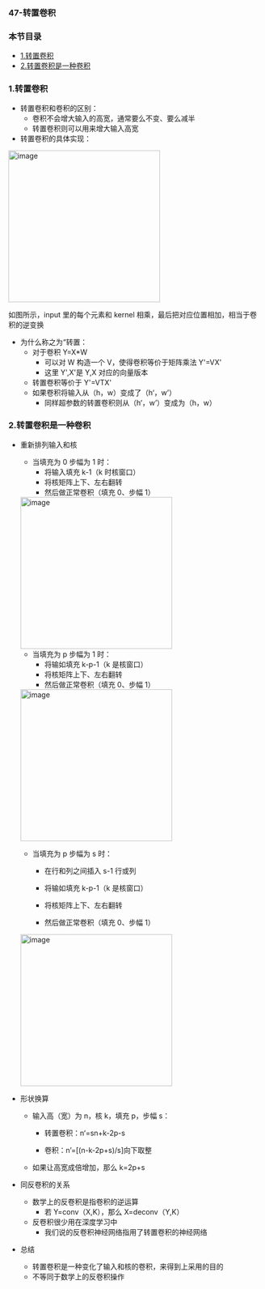 ### 47-转置卷积

### 本节目录

- [1.转置卷积](#1转置卷积)
- [2.转置卷积是一种卷积](#2转置卷积是一种卷积)

### 1.转置卷积

- 转置卷积和卷积的区别：
  - 卷积不会增大输入的高宽，通常要么不变、要么减半
  - 转置卷积则可以用来增大输入高宽
- 转置卷积的具体实现：

<img src="https://assets.ng-tech.icu/book/DeepLearning-MuLi-Notes/imgs/47/47-01.png" alt="image" width="300" />

如图所示，input 里的每个元素和 kernel 相乘，最后把对应位置相加，相当于卷积的逆变换

- 为什么称之为“转置：
  - 对于卷积 Y=X\*W
    - 可以对 W 构造一个 V，使得卷积等价于矩阵乘法 Y'=VX'
    - 这里 Y',X'是 Y,X 对应的向量版本
  - 转置卷积等价于 Y'=VTX'
  - 如果卷积将输入从（h，w）变成了（h‘，w’）
    - 同样超参数的转置卷积则从（h‘，w’）变成为（h，w）

### 2.转置卷积是一种卷积

- 重新排列输入和核

  - 当填充为 0 步幅为 1 时：
    - 将输入填充 k-1（k 时核窗口）
    - 将核矩阵上下、左右翻转
    - 然后做正常卷积（填充 0、步幅 1）

  <img src="https://assets.ng-tech.icu/book/DeepLearning-MuLi-Notes/imgs/47/47-02.png" alt="image" width="300" />

  - 当填充为 p 步幅为 1 时：
    - 将输如填充 k-p-1（k 是核窗口）
    - 将核矩阵上下、左右翻转
    - 然后做正常卷积（填充 0、步幅 1）

  <img src="https://assets.ng-tech.icu/book/DeepLearning-MuLi-Notes/imgs/47/47-03.png" alt="image" width="300" />

  - 当填充为 p 步幅为 s 时：

    - 在行和列之间插入 s-1 行或列

    - 将输如填充 k-p-1（k 是核窗口）
    - 将核矩阵上下、左右翻转
    - 然后做正常卷积（填充 0、步幅 1）

  <img src="https://assets.ng-tech.icu/book/DeepLearning-MuLi-Notes/imgs/47/47-04.png" alt="image" width="300" />

- 形状换算

  - 输入高（宽）为 n，核 k，填充 p，步幅 s：

    - 转置卷积：n‘=sn+k-2p-s

    - 卷积：n’=[(n-k-2p+s)/s]向下取整

  - 如果让高宽成倍增加，那么 k=2p+s

- 同反卷积的关系

  - 数学上的反卷积是指卷积的逆运算
    - 若 Y=conv（X,K），那么 X=deconv（Y,K）
  - 反卷积很少用在深度学习中
    - 我们说的反卷积神经网络指用了转置卷积的神经网络

- 总结

  - 转置卷积是一种变化了输入和核的卷积，来得到上采用的目的
  - 不等同于数学上的反卷积操作
